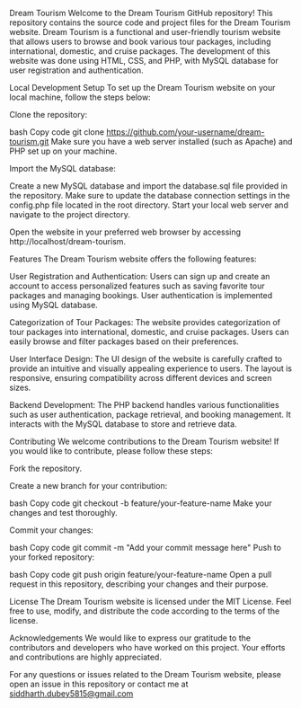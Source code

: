 Dream Tourism
Welcome to the Dream Tourism GitHub repository! This repository contains the source code and project files for the Dream Tourism website. Dream Tourism is a functional and user-friendly tourism website that allows users to browse and book various tour packages, including international, domestic, and cruise packages. The development of this website was done using HTML, CSS, and PHP, with MySQL database for user registration and authentication.

Local Development Setup
To set up the Dream Tourism website on your local machine, follow the steps below:

Clone the repository:

bash
Copy code
git clone https://github.com/your-username/dream-tourism.git
Make sure you have a web server installed (such as Apache) and PHP set up on your machine.

Import the MySQL database:

Create a new MySQL database and import the database.sql file provided in the repository.
Make sure to update the database connection settings in the config.php file located in the root directory.
Start your local web server and navigate to the project directory.

Open the website in your preferred web browser by accessing http://localhost/dream-tourism.

Features
The Dream Tourism website offers the following features:

User Registration and Authentication: Users can sign up and create an account to access personalized features such as saving favorite tour packages and managing bookings. User authentication is implemented using MySQL database.

Categorization of Tour Packages: The website provides categorization of tour packages into international, domestic, and cruise packages. Users can easily browse and filter packages based on their preferences.

User Interface Design: The UI design of the website is carefully crafted to provide an intuitive and visually appealing experience to users. The layout is responsive, ensuring compatibility across different devices and screen sizes.

Backend Development: The PHP backend handles various functionalities such as user authentication, package retrieval, and booking management. It interacts with the MySQL database to store and retrieve data.

Contributing
We welcome contributions to the Dream Tourism website! If you would like to contribute, please follow these steps:

Fork the repository.

Create a new branch for your contribution:

bash
Copy code
git checkout -b feature/your-feature-name
Make your changes and test thoroughly.

Commit your changes:

bash
Copy code
git commit -m "Add your commit message here"
Push to your forked repository:

bash
Copy code
git push origin feature/your-feature-name
Open a pull request in this repository, describing your changes and their purpose.

License
The Dream Tourism website is licensed under the MIT License. Feel free to use, modify, and distribute the code according to the terms of the license.

Acknowledgements
We would like to express our gratitude to the contributors and developers who have worked on this project. Your efforts and contributions are highly appreciated.

For any questions or issues related to the Dream Tourism website, please open an issue in this repository or contact me at siddharth.dubey5815@gmail.com
